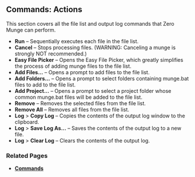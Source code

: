 ## Commands: Actions

This section covers all the file list and output log commands that Zero Munge can perform.

- **Run** – Sequentially executes each file in the file list.
- **Cancel** – Stops processing files. (WARNING: Canceling a munge is strongly NOT recommended.)
- **Easy File Picker** – Opens the Easy File Picker, which greatly simplifies the process of adding munge files to the file list.
- **Add Files...** – Opens a prompt to add files to the file list.
- **Add Folders...** – Opens a prompt to select folders containing munge.bat files to add to the file list.
- **Add Project...** – Opens a prompt to select a project folder whose common munge.bat files will be added to the file list.
- **Remove** – Removes the selected files from the file list.
- **Remove All** – Removes all files from the file list.
- **Log** > **Copy Log** – Copies the contents of the output log window to the clipboard.
- **Log** > **Save Log As...** – Saves the contents of the output log to a new file.
- **Log** > **Clear Log** – Clears the contents of the output log.

### Related Pages

- [**Commands**](topic_cmd.html)